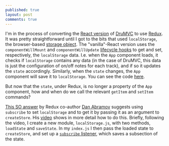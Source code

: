 ```yaml
---
published: true
layout: post
comments: true
---
```


I'm in the process of converting the [React version](https://github.com/drumvc/drumvc.github.io/tree/master/framework/react) of [DruMVC](http://drumvc.com) to use [Redux](https://github.com/reactjs/react-redux). It was pretty straightforward until I got to the bits that used `localStorage`, the browser-based [storage object](https://developer.mozilla.org/en/docs/Web/API/Window/localStorage). The "vanilla"-React version uses the `componentWillMount` and `componentWillUpdate` [lifecycle hooks](https://facebook.github.io/react/docs/state-and-lifecycle.html#adding-lifecycle-methods-to-a-class) to get and set, respectively, the `localStorage` data. I.e. when the `App` component loads, it checks if `localStorage` contains any data (in the case of DruMVC, this data is just the configuration of on/off notes for each track), and if so it updates the `state` accordingly. Similarly, when the `state` changes, the `App` component will save it to `localStorage`. You can see the code [here](https://github.com/drumvc/drumvc.github.io/blob/master/framework/react/src/components/App.js).

But now that the `state`, under Redux, is no longer a property of the `App` component, how and when do we call the relevant `getItem` and `setItem` commands?

[This SO answer](https://stackoverflow.com/a/35675304) by Redux co-author [Dan Abramov](https://github.com/gaearon) suggests using `subscribe` to set `localStorage` and to get it by passing it as an argument to `createStore`. His [video](https://egghead.io/lessons/javascript-redux-persisting-the-state-to-the-local-storage) shows in more detail how to do this. Briefly, following the video, I create a new module, `localStorage.js`, with two methods, `loadState` and `saveState`. In my `index.js` I then pass the loaded state to `createStore`, and set up a [`subscribe` listener](http://redux.js.org/docs/api/Store.html#subscribe), which saves a subsection of the state. 
